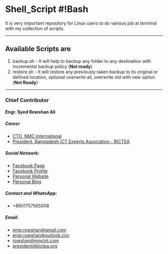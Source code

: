 # Shell_Script #!Bash

It is very important repository for Linux users to do various job at terminal with my collection of scripts.

---

## Available Scripts are

1. backup.sh - It will help to backup any folder to any destination with incremental backup policy
(**Not ready**)
2. restore.sh - It will restore any previously taken backup to its original or defined location, optional overwrite all, overwrite old with new option
(**Not Ready**)
---

### Chief Contributor

#### Engr. Syed Rowshan Ali
##### Career
- [CTO, NMC International](https://nmcint.com)
- [President, Bangladesh ICT Experts Association - BICTEA](https://bictea.org)

##### Social Network:
- [Facebook Page](https://fb.com/engr-rowshan)
- [Facebook Profile](https://www.facebook.com/engr.syed.rowshan.ali)
- [Personal Website](https://rowshan.me)
- [Personal Blog](https://rowshansblog.com)

##### Contact and WhatsApp:
- +8801757565008

##### Email:
- engr.rowshan@gmail.com
- engr.rowshan@outlook.con
- rowshan@nmcint.com
- president@bictea.org
